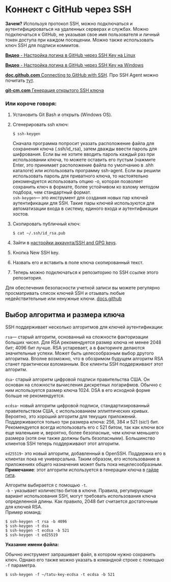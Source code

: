 # Коннект с GitHub через SSH

**Зачем?** Используя протокол SSH, можно подключаться и аутентифицироваться на удаленных серверах и службах. Можно подключаться к GitHub, не указывая свое имя пользователя и личный токен доступа при каждом посещении. Можно также использовать ключ SSH для подписи коммитов.

[**Видео** - Hастройка логина в GitHub через SSH Key на Linux](https://www.youtube.com/watch?v=OwWZ5JgJneQ&list=PLg5SS_4L6LYstwxTEOU05E0URTHnbtA0l&index=10)

[**Видео** - Hастройка логина в GitHub через SSH Key на Windows](https://www.youtube.com/watch?v=4evR80g--9k&list=PLg5SS_4L6LYstwxTEOU05E0URTHnbtA0l&index=10)

[**doc.github.com** Connecting to GitHub with SSH](https://docs.github.com/en/authentication/connecting-to-github-with-ssh). Про SSH Agent можно почитать [тут](https://habr.com/ru/company/skillfactory/blog/503466/).

[**git-cm.com** Генерация открытого SSH ключа](https://git-scm.com/book/ru/v2/Git-на-сервере-Генерация-открытого-SSH-ключа)


### Или короче говоря:

1. Установить Git Bash и открыть (Windows OS).
   
2. Сгенерировать ssh ключ:
    ```
    $ ssh-keygen
    ```

    Сначала программа попросит указать расположение файла для сохранения ключа (.ssh/id_rsa), затем дважды ввести пароль для шифрования. Если вы не хотите вводить пароль каждый раз при использовании ключа, то можете оставить его пустым (нажмите Enter, это принимает расположение файла по умолчанию в .shh каталоге) или использовать программу ssh-agent. Если вы решили использовать пароль для приватного ключа, то настоятельно рекомендуется использовать опцию -o, которая позволяет сохранить ключ в формате, более устойчивом ко взлому методом подбора, чем стандартный формат.<br>
    ```ssh-keygen```— это инструмент для создания новых пар ключей аутентификации для SSH. Такие пары ключей используются для автоматизации входа в систему, единого входа и аутентификации хостов.

3. Скопировать публичный ключ:

    ```
    $ cat ~/.ssh/id_rsa.pub
    ```

4. Зайти в [настройки аккаунта/SSH and GPG keys](https://github.com/settings/keys).
   
5. Кнопка New SSH key.
   
6. Назвать его и вставить в поле ключа скопированный текст.
   
7. Теперь можно подключаться к репозиторию по SSH ссылке этого репозитория.

Для обеспечения безопасности учетной записи вы можете регулярно просматривать список ключей SSH и отзывать любые недействительные или ненужные ключи. [docs.github](https://docs.github.com/en/authentication/keeping-your-account-and-data-secure/reviewing-your-ssh-keys)

## Выбор алгоритма и размера ключа

SSH поддерживает несколько алгоритмов для ключей аутентификации:

```rsa```— старый алгоритм, основанный на сложности факторизации больших чисел. Для RSA рекомендуется размер ключа не менее 2048 бит; 4096 бит лучше. RSA устаревает, а в факторинге делаются значительные успехи. Может быть целесообразным выбор другого алгоритма. Вполне возможно, что в обозримом будущем алгоритм RSA станет практически взломанным. Все клиенты SSH поддерживают этот алгоритм.

```dsa```- старый алгоритм цифровой подписи правительства США. Он основан на сложности вычисления дискретных логарифмов. Обычно с ним используется размер ключа 1024. DSA в его исходной форме больше не рекомендуется.

```ecdsa```- новый алгоритм цифровой подписи, стандартизированный правительством США, с использованием эллиптических кривых. Вероятно, это хороший алгоритм для текущих приложений. Поддерживаются только три размера ключа: 256, 384 и 521 (sic!) бит. Рекомендуется всегда использовать его с 521 битом, так как ключи все еще маленькие и, вероятно, более безопасные, чем ключи меньшего размера (хотя они также должны быть безопасными). Большинство клиентов SSH теперь поддерживают этот алгоритм.

```ed25519```- это новый алгоритм, добавленный в OpenSSH. Поддержка его в клиентах пока не универсальна. Таким образом, его использование в приложениях общего назначения может быть пока нецелесообразным.<br>
**Примечание**: этот алгоритм используется в генерации ключа в [гайде гита](https://docs.github.com/en/authentication/connecting-to-github-with-ssh/generating-a-new-ssh-key-and-adding-it-to-the-ssh-agent).

Алгоритм выбирается с помощью ```-t```.<br>
```-b``` - указывает количество битов в ключе. Правила, регулирующие вариант использования SSH, могут требовать использования ключа определенной длины. Как правило, 2048 бит считается достаточным для ключей RSA.<br>
Пример команд:

```
$ ssh-keygen -t rsa -b 4096
$ ssh-keygen -t dsa 
$ ssh-keygen -t ecdsa -b 521
$ ssh-keygen -t ed25519
```

**Указание имени файла:**

Обычно инструмент запрашивает файл, в котором нужно сохранить ключ. Однако его также можно указать в командной строке с помощью ```-f``` параметра.

```
$ ssh-keygen -f ~/tatu-key-ecdsa -t ecdsa -b 521
```